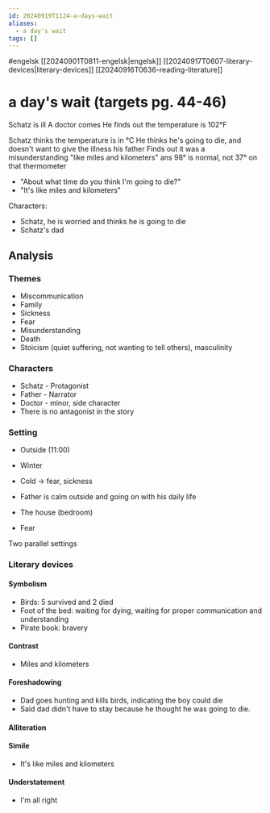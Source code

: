 ```yaml
---
id: 20240919T1124-a-days-wait
aliases:
  - a day's wait
tags: []
---
```


#engelsk [[20240901T0811-engelsk|engelsk]] [[20240917T0607-literary-devices|literary-devices]] [[20240916T0636-reading-literature]]

# a day's wait (targets pg. 44-46)

Schatz is ill
A doctor comes
He finds out the temperature is 102°F

Schatz thinks the temperature is in °C
He thinks he's going to die, and doesn't want to give the illness his father
Finds out it was a misunderstanding "like miles and kilometers" ans 98° is normal, not 37° on that thermometer

- "About what time do you think I'm going to die?"
- "It's like miles and kilometers"

Characters:

- Schatz, he is worried and thinks he is going to die
- Schatz's dad

## Analysis

### Themes

- Miscommunication
- Family
- Sickness
- Fear
- Misunderstanding
- Death
- Stoicism (quiet suffering, not wanting to tell others), masculinity

### Characters

- Schatz - Protagonist
- Father - Narrator
- Doctor - minor, side character
- There is no antagonist in the story

### Setting

- Outside (11:00)
- Winter
- Cold -> fear, sickness
- Father is calm outside and going on with his daily life

- The house (bedroom)
- Fear

Two parallel settings

### Literary devices

#### Symbolism

- Birds: 5 survived and 2 died
- Foot of the bed: waiting for dying, waiting for proper communication and understanding
- Pirate book: bravery

#### Contrast

- Miles and kilometers

#### Foreshadowing

- Dad goes hunting and kills birds, indicating the boy could die
- Said dad didn't have to stay because he thought he was going to die.

#### Alliteration

#### Simile

- It's like miles and kilometers

#### Understatement

- I'm all right
